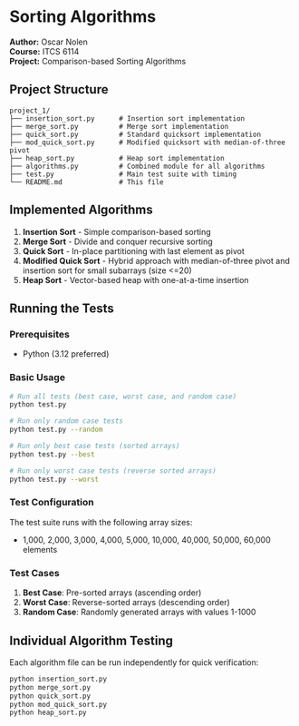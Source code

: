 # Sorting Algorithms

**Author:** Oscar Nolen  
**Course:** ITCS 6114  
**Project:** Comparison-based Sorting Algorithms

## Project Structure

```
project_1/
├── insertion_sort.py      # Insertion sort implementation
├── merge_sort.py          # Merge sort implementation  
├── quick_sort.py          # Standard quicksort implementation
├── mod_quick_sort.py      # Modified quicksort with median-of-three pivot
├── heap_sort.py           # Heap sort implementation
├── algorithms.py          # Combined module for all algorithms
├── test.py                # Main test suite with timing
└── README.md              # This file
```

## Implemented Algorithms

1. **Insertion Sort** - Simple comparison-based sorting
2. **Merge Sort** - Divide and conquer recursive sorting
3. **Quick Sort** - In-place partitioning with last element as pivot
4. **Modified Quick Sort** - Hybrid approach with median-of-three pivot and insertion sort for small subarrays (size <=20)
5. **Heap Sort** - Vector-based heap with one-at-a-time insertion

## Running the Tests

### Prerequisites

- Python (3.12 preferred)

### Basic Usage

```bash
# Run all tests (best case, worst case, and random case)
python test.py

# Run only random case tests
python test.py --random

# Run only best case tests (sorted arrays)
python test.py --best

# Run only worst case tests (reverse sorted arrays)
python test.py --worst
```

### Test Configuration

The test suite runs with the following array sizes:
- 1,000, 2,000, 3,000, 4,000, 5,000, 10,000, 40,000, 50,000, 60,000 elements

### Test Cases

1. **Best Case**: Pre-sorted arrays (ascending order)
2. **Worst Case**: Reverse-sorted arrays (descending order)
3. **Random Case**: Randomly generated arrays with values 1-1000

## Individual Algorithm Testing

Each algorithm file can be run independently for quick verification:

```bash
python insertion_sort.py
python merge_sort.py
python quick_sort.py
python mod_quick_sort.py
python heap_sort.py
```
